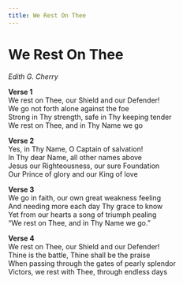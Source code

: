 ```yaml
---
title: We Rest On Thee    
---
```


# We Rest On Thee    
    
_Edith G. Cherry_    
    
**Verse 1**    
We rest on Thee, our Shield and our Defender!  
We go not forth alone against the foe  
Strong in Thy strength, safe in Thy keeping tender  
We rest on Thee, and in Thy Name we go  
  
**Verse 2**  
Yes, in Thy Name, O Captain of salvation!  
In Thy dear Name, all other names above  
Jesus our Righteousness, our sure Foundation  
Our Prince of glory and our King of love  
  
**Verse 3**  
We go in faith, our own great weakness feeling  
And needing more each day Thy grace to know  
Yet from our hearts a song of triumph pealing  
“We rest on Thee, and in Thy Name we go.”  
  
**Verse 4**  
We rest on Thee, our Shield and our Defender!  
Thine is the battle, Thine shall be the praise  
When passing through the gates of pearly splendor  
Victors, we rest with Thee, through endless days  
  
  